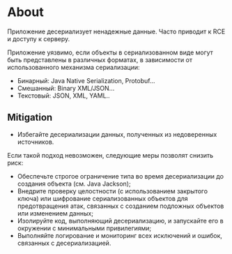 # About

Приложение десериализует ненадежные данные. Часто приводит к RCE и доступу к серверу.

Приложение уязвимо, если объекты в сериализованном виде могут быть представлены в различных форматах, в зависимости от использованного механизма сериализации:

* Бинарный: Java Native Serialization, Protobuf...
* Смешанный: Binary XML/JSON...
* Текстовый: JSON, XML, YAML..

## Mitigation

* Избегайте десериализации данных, полученных из недоверенных источников.

Если такой подход невозможен, следующие меры позволят снизить риск:

* Обеспечьте строгое ограничение типа во время десериализации до создания объекта (см. Java Jackson);
* Внедрите проверку целостности (с использованием закрытого ключа) или шифрование сериализованных объектов для предотвращения атак, связанных с созданием подложных объектов или изменением данных;
* Изолируйте код, выполняющий десериализацию, и запускайте его в окружении с минимальными привилегиями;
* Выполняйте логирование и мониторинг всех исключений и ошибок, связанных с десериализацией.

